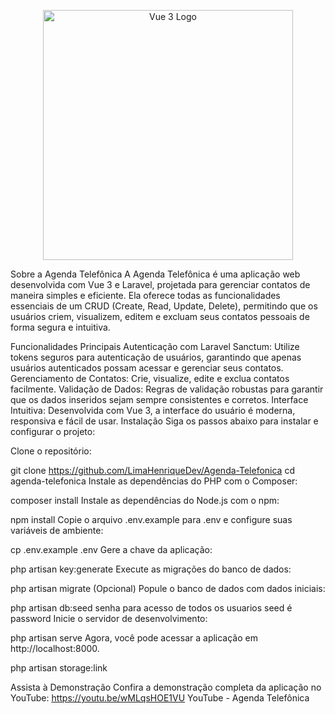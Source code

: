 <p align="center"><a href="[link para o vídeo no YouTube]" target="_blank"><img src="https://vuejs.org/images/logo.png" width="400" alt="Vue 3 Logo"></a></p>
Sobre a Agenda Telefônica
A Agenda Telefônica é uma aplicação web desenvolvida com Vue 3 e Laravel, projetada para gerenciar contatos de maneira simples e eficiente. Ela oferece todas as funcionalidades essenciais de um CRUD (Create, Read, Update, Delete), permitindo que os usuários criem, visualizem, editem e excluam seus contatos pessoais de forma segura e intuitiva.

Funcionalidades Principais
Autenticação com Laravel Sanctum: Utilize tokens seguros para autenticação de usuários, garantindo que apenas usuários autenticados possam acessar e gerenciar seus contatos.
Gerenciamento de Contatos: Crie, visualize, edite e exclua contatos facilmente.
Validação de Dados: Regras de validação robustas para garantir que os dados inseridos sejam sempre consistentes e corretos.
Interface Intuitiva: Desenvolvida com Vue 3, a interface do usuário é moderna, responsiva e fácil de usar.
Instalação
Siga os passos abaixo para instalar e configurar o projeto:

Clone o repositório:


git clone https://github.com/LimaHenriqueDev/Agenda-Telefonica
cd agenda-telefonica
Instale as dependências do PHP com o Composer:


composer install
Instale as dependências do Node.js com o npm:


npm install
Copie o arquivo .env.example para .env e configure suas variáveis de ambiente:


cp .env.example .env
Gere a chave da aplicação:


php artisan key:generate
Execute as migrações do banco de dados:


php artisan migrate
(Opcional) Popule o banco de dados com dados iniciais:


php artisan db:seed
senha para acesso de todos os usuarios seed é password
Inicie o servidor de desenvolvimento:


php artisan serve
Agora, você pode acessar a aplicação em http://localhost:8000.

php artisan storage:link

Assista à Demonstração
Confira a demonstração completa da aplicação no YouTube: https://youtu.be/wMLqsHOE1VU
YouTube - Agenda Telefônica
